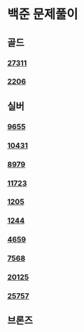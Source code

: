 # 백준 문제풀이

## 골드

### [27311](https://github.com/jhy0285/Algorithm/tree/main/백준/골드/27311.md)
### [2206](https://github.com/jhy0285/Algorithm/tree/main/백준/골드/2206.md)



## 실버

### [9655](https://github.com/jhy0285/Algorithm/tree/main/백준/실버/9655.md)
### [10431](https://github.com/jhy0285/Algorithm/tree/main/백준/실버/10431.md)
### [8979](https://github.com/jhy0285/Algorithm/tree/main/백준/실버/8979.md)
### [11723](https://github.com/jhy0285/Algorithm/tree/main/백준/실버/11723.md)
### [1205](https://github.com/jhy0285/Algorithm/tree/main/백준/실버/1205.md)
### [1244](https://github.com/jhy0285/Algorithm/tree/main/백준/실버/1244.md)
### [4659](https://github.com/jhy0285/Algorithm/tree/main/백준/실버/4659.md)
### [7568](https://github.com/jhy0285/Algorithm/tree/main/백준/실버/7568.md)
### [20125](https://github.com/jhy0285/Algorithm/tree/main/백준/실버/20125.md)
### [25757](https://github.com/jhy0285/Algorithm/tree/main/백준/실버/25757.md)


## 브론즈

